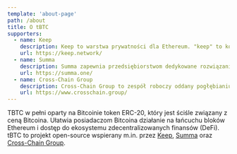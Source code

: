 ```yaml
---
template: 'about-page'
path: /about
title: O tBTC
supporters:
  - name: Keep
    description: Keep to warstwa prywatności dla Ethereum. "keep" to kontener przechowujący prywatne dane poza łańcuchem bloków. Keepy pomagaja kontraktom okiełznać możliwości jakie daje publiczny blockchain, poprzez pełną integrację z prywatnymi danymi. Sieć Keep, zasilana przez tokeny KEEP, jest odpowiedzialna za przechowywanie danych dla tBTC.
    url: https://keep.network/
  - name: Summa
    description: Summa zapewnia przedsiębiorstwom dedykowane rozwiązania dla interoperacyjności poprzez ekosystem blockchain. Ich rozwiązania pozwalają firmom na dostęp do szerszych rynków, rozwój rozwiązań i polepszenie płynności na zunifikowanym rynku pomiędzy łańcuchami.
    url: https://summa.one/
  - name: Cross-Chain Group
    description: Cross-Chain Group to zespół roboczy oddany pogłębianiu badań, projektowaniu i implementacji architektury pomiędzy łańcuchami. Poprzez wydarzenia edukacyjne, usługi doradcze i tworzenie narzędzi open-source, ich celem jest zwiększanie interoperacyjności pomiędzy łańcuchami bloków i promowanie środowisk, które są lepiej połączone, funkcjonalne i skalowalne.
    url: https://www.crosschain.group/
---
```

TBTC w pełni oparty na Bitcoinie token ERC-20, który jest ściśle związany z ceną Bitcoina. Ułatwia posiadaczom Bitcoina działanie na łańcuchu bloków Ethereum i dostęp do ekosystemu zdecentralizowanych finansów (DeFi). tBTC to projekt open-source wspierany m.in. przez [Keep](https://keep.network/), [Summa](https://summa.one/) oraz [Cross-Chain Group](https://www.crosschain.group/).
